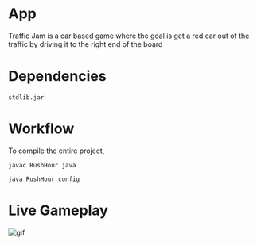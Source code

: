#
App
==============

Traffic Jam is a car based game where the goal is get a red car out of the traffic by driving it to the right end of the board

Dependencies
========

```stdlib.jar```

Workflow
========

To compile the entire project,

```javac RushHour.java```


```java RushHour config```

Live Gameplay
========

![gif](https://github.com/taylorletsoaka/TrafficJam/blob/master/src/trafficjam.gif)
